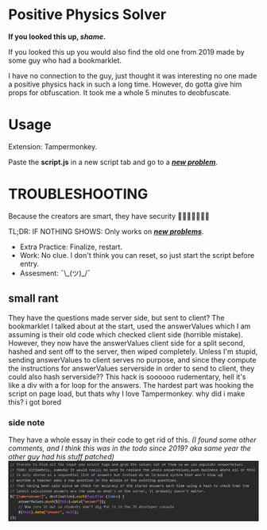 # Positive Physics Solver
**If you looked this up, *shame*.**

If you looked this up you would also find the old one from 2019 made by some guy who had a bookmarklet. 

I have no connection to the guy, just thought it was interesting no one made a positive physics hack in such a long time. However, do gotta give him props for obfuscation. It took me a whole 5 minutes to deobfuscate.

# Usage
Extension: Tampermonkey.

Paste the **script.js** in a new script tab and go to a <u>***new problem***</u>.

# TROUBLESHOOTING
Because the creators are smart, they have security 🤯🤯🤯🤯🤯🤯🤯

TL;DR: IF NOTHING SHOWS: Only works on <u>***new problems***</u>.
 - Extra Practice: Finalize, restart.
 - Work: No clue. I don't think you can reset, so just start the script before entry.
 - Assesment: ¯\\\_(ツ)_/¯

## small rant 
They have the questions made server side, but sent to client? The bookmarklet I talked about at the start, used the answerValues which I am assuming is their old code which checked client side (horrible mistake). However, they now have the answerValues client side for a split second, hashed and sent off to the server, then wiped completely. Unless I'm stupid, sending answerValues to client serves no purpose, and since they compute the instructions for answerValues serverside in order to send to client, they could also hash serverside?? This hack is soooooo rudementary, hell it's like a div with a for loop for the answers. The hardest part was hooking the script on page load, but thats why I love Tampermonkey. why did i make this? i got bored

### side note
They have a whole essay in their code to get rid of this. 
*(I found some other comments, and I think this was in the todo since 2019? aka same year the other guy had his stuff patched)*
![todo: never](image.png "Todo: Never")